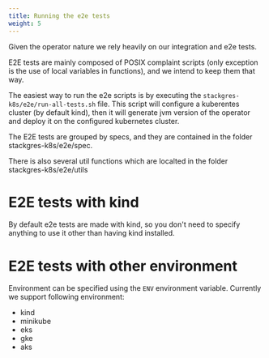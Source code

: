 ```yaml
---
title: Running the e2e tests
weight: 5
---
```


Given the operator nature we rely heavily on our integration and e2e tests. 

E2E tests are mainly composed of POSIX complaint scripts (only exception is the use of local variables in functions),
 and we intend to keep them that way. 

The easiest way to run the e2e scripts is by executing the `stackgres-k8s/e2e/run-all-tests.sh` file.
 This script will configure a kuberentes cluster (by default kind), then it will generate jvm version
  of the operator and deploy it on the configured kubernetes cluster. 

The E2E tests are grouped by specs, and they are contained in the folder stackgres-k8s/e2e/spec. 

There is also several util functions which are localted in the folder stackgres-k8s/e2e/utils

# E2E tests with kind

By default e2e tests are made with kind, so you don't need to specify anything to use it other than having kind installed.

# E2E tests with other environment

Environment can be specified using the `ENV` environment variable. Currently we support following environment:

* kind
* minikube
* eks
* gke
* aks

